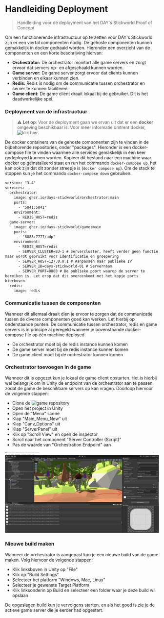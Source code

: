 # Handleiding Deployment
> Handleiding voor de deployment van het DAY's Stickworld Proof of Concept

Om een functionerende infrastructuur op te zetten voor DAY's Stickworld zijn er een viertal componenten nodig. De gehoste componenten kunnen gemakkelijk in docker gedraaid worden. Hieronder een overzicht van de componenten en een korte beschrijving hiervan:
- **Orchestrator:** De orchestrator monitort alle game servers en zorgt ervoor dat servers op- en afgeschaald kunnen worden.
- **Game server:** De game server zorgt ervoor dat clients kunnen verbinden en elkaar kunnen zien.
- **Redis:** Redis is nodig om de communicatie tussen orchestrator en server te kunnen faciliteren.
- **Game client:** De game client draait lokaal bij de gebruiker. Dit is het daadwerkelijke spel.

### Deployment van de infrastructuur
> :warning: **Let op**: Voor de deployment gaan we ervan uit dat er een **docker** omgeving beschikbaar is. Voor meer informatie omtrent docker, ![klik hier](https://docs.docker.com/).

De docker containers van de gehoste componenten zijn te vinden in de bijbehorende repositories, onder "packages". Hieronder is een docker-compose file te vinden waarmee alle services gemakkelijk in één keer gedeployed kunnen worden. Kopieer dit bestand naar een machine waar docker op geïnstalleerd staat en run het commando `docker-compose up`, het kan ook zijn dat dit zonder streepje is (`docker compose up`). Om de stack te stoppen kun je het commando `docker-compose down` gebruiken.
```
version: "3.4"
services:
  orchestrator:
    image: ghcr.io/days-stickworld/orchestrator:main
    ports: 
      - "5041:5041"
    environment:
      - REDIS_HOST=redis
  game-server:
    image: ghcr.io/days-stickworld/game:main
    ports:
      - "8888:7777/udp"
    environment:
      - REDIS_HOST=redis
      - SERVER_CLUSTER=EU-1 # Servercluster, heeft verder geen functie maar wordt gebruikt voor identificatie en groepering
      - SERVER_HOST=127.0.0.1 # Aanpassen naar publieke IP
      - SERVER_ID=days-stickworld-01 # Servernaam
      - SERVER_PORT=8888 # De publieke poort waarop de server te bereiken is. Let erop dat dit overeenkomt met het kopje ports hierboven
  redis:
    image: redis
```

### Communicatie tussen de componenten
Wanneer dit allemaal draait dien je ervoor te zorgen dat de communicatie tussen de diverse componenten goed kan werken. Let hierbij op onderstaande punten. De communicatie tussen orchestrator, redis en game servers is in principe al geregeld wanneer je bovenstaande docker-compose file op één machine deployed.
- De orchestrator moet bij de redis instance kunnen komen
- De game server moet bij de redis instance kunnen komen
- De game client moet bij de orchestrator kunnen komen

### Orchestrator toevoegen in de game
Wanneer dit is opgezet kun je lokaal de game client opstarten. Het is hierbij wel belangrijk om in Unity de endpoint van de orchestrator aan te passen, zodat de game de beschikbare servers op kan vragen. Doorloop hiervoor de volgende stappen:
- Clone de ![game](https://github.com/days-stickworld/game) repository
- Open het project in Unity
- Open de "Menu" scene
- Klap "Main_Menu_New" uit
- Klap "Canv_Options" uit
- Klap "ServerPanel" uit
- Klik op "Scroll View" en open de inspector
- Scroll naar het component "Server Controller (Script)"
- Pas de waarde van "Orchestration Endpoint" aan

![](https://github.com/days-stickworld/deployment-manual/blob/main/Screenshot%202022-07-03%20185745.png?raw=true)


### Nieuwe build maken
Wanneer de orchestrator is aangepast kun je een nieuwe build van de game maken. Volg hiervoor de volgende stappen:
- Klik linksboven in Unity op "File"
- Klik op "Build Settings"
- Selecteer het platform "Windows, Mac, Linux"
- Selecteer je gewenste Target Platform
- Klik linksonderin op Build en selecteer een folder waar je deze build wil opslaan

De opgeslagen build kun je vervolgens starten, en als het goed is zie je de actieve game server die je eerder had opgestart.
